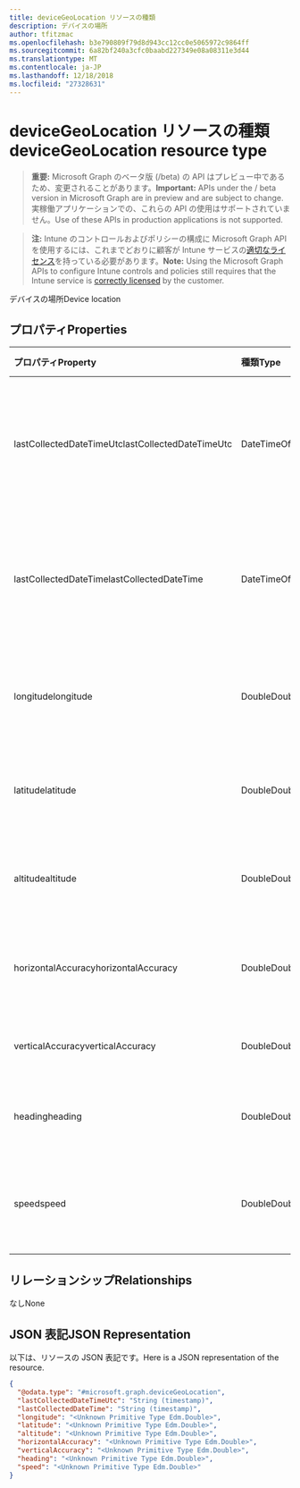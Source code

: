 ```yaml
---
title: deviceGeoLocation リソースの種類
description: デバイスの場所
author: tfitzmac
ms.openlocfilehash: b3e790809f79d8d943cc12cc0e5065972c9864ff
ms.sourcegitcommit: 6a82bf240a3cfc0baabd227349e08a08311e3d44
ms.translationtype: MT
ms.contentlocale: ja-JP
ms.lasthandoff: 12/18/2018
ms.locfileid: "27328631"
---
```

# <a name="devicegeolocation-resource-type"></a><span data-ttu-id="2789f-103">deviceGeoLocation リソースの種類</span><span class="sxs-lookup"><span data-stu-id="2789f-103">deviceGeoLocation resource type</span></span>

> <span data-ttu-id="2789f-104">**重要:** Microsoft Graph のベータ版 (/beta) の API はプレビュー中であるため、変更されることがあります。</span><span class="sxs-lookup"><span data-stu-id="2789f-104">**Important:** APIs under the / beta version in Microsoft Graph are in preview and are subject to change.</span></span> <span data-ttu-id="2789f-105">実稼働アプリケーションでの、これらの API の使用はサポートされていません。</span><span class="sxs-lookup"><span data-stu-id="2789f-105">Use of these APIs in production applications is not supported.</span></span>

> <span data-ttu-id="2789f-106">**注:** Intune のコントロールおよびポリシーの構成に Microsoft Graph API を使用するには、これまでどおりに顧客が Intune サービスの[適切なライセンス](https://go.microsoft.com/fwlink/?linkid=839381)を持っている必要があります。</span><span class="sxs-lookup"><span data-stu-id="2789f-106">**Note:** Using the Microsoft Graph APIs to configure Intune controls and policies still requires that the Intune service is [correctly licensed](https://go.microsoft.com/fwlink/?linkid=839381) by the customer.</span></span>

<span data-ttu-id="2789f-107">デバイスの場所</span><span class="sxs-lookup"><span data-stu-id="2789f-107">Device location</span></span>
## <a name="properties"></a><span data-ttu-id="2789f-108">プロパティ</span><span class="sxs-lookup"><span data-stu-id="2789f-108">Properties</span></span>
|<span data-ttu-id="2789f-109">プロパティ</span><span class="sxs-lookup"><span data-stu-id="2789f-109">Property</span></span>|<span data-ttu-id="2789f-110">種類</span><span class="sxs-lookup"><span data-stu-id="2789f-110">Type</span></span>|<span data-ttu-id="2789f-111">説明</span><span class="sxs-lookup"><span data-stu-id="2789f-111">Description</span></span>|
|:---|:---|:---|
|<span data-ttu-id="2789f-112">lastCollectedDateTimeUtc</span><span class="sxs-lookup"><span data-stu-id="2789f-112">lastCollectedDateTimeUtc</span></span>|<span data-ttu-id="2789f-113">DateTimeOffset</span><span class="sxs-lookup"><span data-stu-id="2789f-113">DateTimeOffset</span></span>|<span data-ttu-id="2789f-114">場所が記録された、UTC を基準とする時刻</span><span class="sxs-lookup"><span data-stu-id="2789f-114">Time at which location was recorded, relative to UTC</span></span>|
|<span data-ttu-id="2789f-115">lastCollectedDateTime</span><span class="sxs-lookup"><span data-stu-id="2789f-115">lastCollectedDateTime</span></span>|<span data-ttu-id="2789f-116">DateTimeOffset</span><span class="sxs-lookup"><span data-stu-id="2789f-116">DateTimeOffset</span></span>|<span data-ttu-id="2789f-117">場所が記録された、UTC を基準とする時刻</span><span class="sxs-lookup"><span data-stu-id="2789f-117">Time at which location was recorded, relative to UTC</span></span>|
|<span data-ttu-id="2789f-118">longitude</span><span class="sxs-lookup"><span data-stu-id="2789f-118">longitude</span></span>|<span data-ttu-id="2789f-119">Double</span><span class="sxs-lookup"><span data-stu-id="2789f-119">Double</span></span>|<span data-ttu-id="2789f-120">デバイスの場所の経度座標</span><span class="sxs-lookup"><span data-stu-id="2789f-120">Longitude coordinate of the device's location</span></span>|
|<span data-ttu-id="2789f-121">latitude</span><span class="sxs-lookup"><span data-stu-id="2789f-121">latitude</span></span>|<span data-ttu-id="2789f-122">Double</span><span class="sxs-lookup"><span data-stu-id="2789f-122">Double</span></span>|<span data-ttu-id="2789f-123">デバイスの場所の緯度座標</span><span class="sxs-lookup"><span data-stu-id="2789f-123">Latitude coordinate of the device's location</span></span>|
|<span data-ttu-id="2789f-124">altitude</span><span class="sxs-lookup"><span data-stu-id="2789f-124">altitude</span></span>|<span data-ttu-id="2789f-125">Double</span><span class="sxs-lookup"><span data-stu-id="2789f-125">Double</span></span>|<span data-ttu-id="2789f-126">海抜標高 (メートル単位)</span><span class="sxs-lookup"><span data-stu-id="2789f-126">Altitude, given in meters above sea level</span></span>|
|<span data-ttu-id="2789f-127">horizontalAccuracy</span><span class="sxs-lookup"><span data-stu-id="2789f-127">horizontalAccuracy</span></span>|<span data-ttu-id="2789f-128">Double</span><span class="sxs-lookup"><span data-stu-id="2789f-128">Double</span></span>|<span data-ttu-id="2789f-129">経度と緯度の精度 (メートル単位)</span><span class="sxs-lookup"><span data-stu-id="2789f-129">Accuracy of longitude and latitude in meters</span></span>|
|<span data-ttu-id="2789f-130">verticalAccuracy</span><span class="sxs-lookup"><span data-stu-id="2789f-130">verticalAccuracy</span></span>|<span data-ttu-id="2789f-131">Double</span><span class="sxs-lookup"><span data-stu-id="2789f-131">Double</span></span>|<span data-ttu-id="2789f-132">標高の精度 (メートル単位)</span><span class="sxs-lookup"><span data-stu-id="2789f-132">Accuracy of altitude in meters</span></span>|
|<span data-ttu-id="2789f-133">heading</span><span class="sxs-lookup"><span data-stu-id="2789f-133">heading</span></span>|<span data-ttu-id="2789f-134">Double</span><span class="sxs-lookup"><span data-stu-id="2789f-134">Double</span></span>|<span data-ttu-id="2789f-135">真北を基準とする方角</span><span class="sxs-lookup"><span data-stu-id="2789f-135">Heading in degrees from true north</span></span>|
|<span data-ttu-id="2789f-136">speed</span><span class="sxs-lookup"><span data-stu-id="2789f-136">speed</span></span>|<span data-ttu-id="2789f-137">Double</span><span class="sxs-lookup"><span data-stu-id="2789f-137">Double</span></span>|<span data-ttu-id="2789f-138">デバイスの移動速度 (m/秒)</span><span class="sxs-lookup"><span data-stu-id="2789f-138">Speed the device is traveling in meters per second</span></span>|

## <a name="relationships"></a><span data-ttu-id="2789f-139">リレーションシップ</span><span class="sxs-lookup"><span data-stu-id="2789f-139">Relationships</span></span>
<span data-ttu-id="2789f-140">なし</span><span class="sxs-lookup"><span data-stu-id="2789f-140">None</span></span>
## <a name="json-representation"></a><span data-ttu-id="2789f-141">JSON 表記</span><span class="sxs-lookup"><span data-stu-id="2789f-141">JSON Representation</span></span>
<span data-ttu-id="2789f-142">以下は、リソースの JSON 表記です。</span><span class="sxs-lookup"><span data-stu-id="2789f-142">Here is a JSON representation of the resource.</span></span>
<!-- {
  "blockType": "resource",
  "@odata.type": "microsoft.graph.deviceGeoLocation"
}
-->
``` json
{
  "@odata.type": "#microsoft.graph.deviceGeoLocation",
  "lastCollectedDateTimeUtc": "String (timestamp)",
  "lastCollectedDateTime": "String (timestamp)",
  "longitude": "<Unknown Primitive Type Edm.Double>",
  "latitude": "<Unknown Primitive Type Edm.Double>",
  "altitude": "<Unknown Primitive Type Edm.Double>",
  "horizontalAccuracy": "<Unknown Primitive Type Edm.Double>",
  "verticalAccuracy": "<Unknown Primitive Type Edm.Double>",
  "heading": "<Unknown Primitive Type Edm.Double>",
  "speed": "<Unknown Primitive Type Edm.Double>"
}
```





